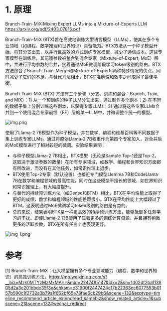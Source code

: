 # 1. 原理

Branch-Train-MiX:Mixing Expert LLMs into a Mixture-of-Experts LLM
https://arxiv.org/pdf/2403.07816.pdf

Branch-Train-MiX (BTX)旨在高效地训练大型语言模型（LLMs），使其在多个专业领域（如编程、数学推理和世界知识）具备能力。BTX方法从一个种子模型开始，将其分支出去，以并行且高效的方式训练专家模型，减少了通信成本。这些专家模型在训练后，其前馈参数被整合到混合专家（Mixture-of-Expert, MoE）层中，并进行平均参数的合并，接着通过MoE微调阶段学习token级别的路由。BTX方法综合了Branch-Train-Merge和Mixture-of-Experts两种特殊情况的优点，同时减少了它们的不足。与替代方法相比，BTX在准确性和效率之间取得了最佳平衡。

Branch-Train-MiX (BTX) 方法有三个步骤（分支、训练和混合：Branch, Train, and MiX）：1) 从一个预训练的种子LLM分支出来，通过制作多个副本；2) 在不同的数据子集上分别训练这些副本，以获得专家LLMs；3) 通过将这些专家LLMs合并到一个使用混合专家前馈（FF）层的单一LLM中，并微调整个统一的模型。

![img.png](.07_Branch-Train-MiX/img.png)

使用了Llama-2 7B模型作为种子模型，并在数学、编程和维基百科等不同数据子集上训练专家LLMs。通过将原始Llama-2 7B权重作为第四个专家加入，对合并后的MoE模型进行了相对较短的微调。实验结果表明：
- 与种子模型Llama-2 7B相比，BTX模型（无论是Sample Top-1还是Top-2，这取决于激活参数的数量）在所有专家领域，如数学、编程和世界知识方面都有所改进，而没有在其他任务，如常识推理上退步。
- BTX使用Top-2专家（默认设置）也接近专门模型Llemma 7B和CodeLlama 7B在数学和编程领域的最高性能，同时在这些模型不擅长的领域，如世界知识和常识推理上，有大幅度提升。
- 与替代的持续预训练方法（如Dense和BTM）相比，BTX在平均性能上取得了更好的成绩，数学和编程领域的性能差距很小。BTX在平均性能上大幅超过了BTM，这表明通过MoE微调学习token级别的路由是有益的。
- 总的来说，结果表明BTX是一种更高效的持续预训练方法，能够抵御多任务学习的干扰。即使Llama-2 13B使用了显著更多的训练计算资源，并且拥有稍微更多的活跃参数，BTX在所有任务上也表现更好。

![img_1.png](.07_Branch-Train-MiX/img_1.png)


# 参考

[1] Branch-Train-MiX：让大模型拥有多个专业领域能力（编程、数学和世界知识）的高效训练方法，https://mp.weixin.qq.com/s?__biz=Mzk0MTYzMzMxMA==&mid=2247485147&idx=2&sn=1d02df2ba113805d2a3c201bbdc35f3e&chksm=c31900f2447424c17b22363ec6077553b0157b590c1f2732a3b79a1f662bf65a78fae6cb29b6&scene=132&exptype=timeline_recommend_article_extendread_samebiz&show_related_article=1&subscene=21&scene=132#wechat_redirect